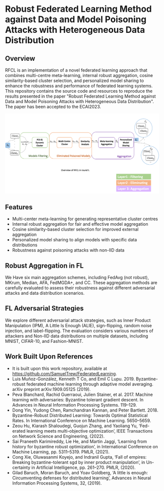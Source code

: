 
<h1>Robust Federated Learning Method against Data and Model Poisoning Attacks with Heterogeneous Data Distribution</h1>


<h2>Overview</h2>
    <p>RFCL is an implementation of a novel federated learning approach that combines multi-centre meta-learning, 
      internal robust aggregation, cosine similarity-based cluster selection, and personalized model sharing to enhance the robustness 
      and performance of federated learning systems. This repository contains the source code and resources to reproduce the results presented 
      in the paper "Robust Federated Learning Method against Data and Model Poisoning Attacks with Heterogeneous Data Distribution". The paper has been accepted to the ECAI2023. </p>
   <img src="Picture.png" alt="Overview of RFCL">
    <h2>Features</h2>
    <ul>
        <li>Multi-center meta-learning for generating representative cluster centres </li>
        <li>Internal robust aggregation for fair and effective model aggregation</li>
        <li>Cosine similarity-based cluster selection for improved external aggregation</li>
        <li>Personalized model sharing to align models with specific data distributions</li>
        <li>Robustness against poisoning attacks with non-IID data</li>
    </ul>
    <h2>Robust Aggregation in FL</h2>
    <p>We Have six main aggregation schemes, including FedAvg (not robust), MKrum, Median, AFA, FedMGDA+, and CC. These aggregation methods are 
    carefully evaluated to assess their robustness against different adversarial attacks and data distribution scenarios.</p>
    <h2>FL Adversarial Strategies</h2>
    <p>We explore different adversarial attack strategies, such as Inner Product Manipulation (IPM), A Little Is Enough (ALIE), sign-flipping, random noise injection, and label-flipping. The evaluation considers various numbers of attackers and Non-IID data distributions on multiple datasets, including MNIST, CIFAR-10, and Fashion-MNIST.</p>
    <h2>Work Built Upon References</h2>
    <ul>
    <li>It is built upon this work repository, available at <a href="https://github.com/SamuelTrew/FederatedLearning">https://github.com/SamuelTrew/FederatedLearning</a>.</li>
   <li>Luis Muñoz-González, Kenneth T Co, and Emil C Lupu. 2019. Byzantine-robust federated machine learning through adaptive model averaging. arXiv preprint arXiv:1909.05125 (2019). </li>
<li>Peva Blanchard, Rachid Guerraoui, Julien Stainer, et al. 2017. Machine learning with adversaries: Byzantine tolerant gradient descent. In Advances in Neural Information Processing Systems. 119–129.</li>
<li>Dong Yin, Yudong Chen, Ramchandran Kannan, and Peter Bartlett. 2018. Byzantine-Robust Distributed Learning: Towards Optimal Statistical Rates. In International Conference on Machine Learning. 5650–5659.</li>
<li>Zeou Hu, Kiarash Shaloudegi, Guojun Zhang, and Yaoliang Yu, ‘Fed- erated learning meets multi-objective optimization’, IEEE Transactions on Network Science and Engineering, (2022). </li>
<li>Sai Praneeth Karimireddy, Lie He, and Martin Jaggi, ‘Learning from history for byzantine robust optimization’, in International Conference on Machine Learning, pp. 5311–5319. PMLR, (2021). </li>
<li>Cong Xie, Oluwasanmi Koyejo, and Indranil Gupta, ‘Fall of empires: Breaking byzantine-tolerant sgd by inner product manipulation’, in Un- certainty in Artificial Intelligence, pp. 261–270. PMLR, (2020). </li>
<li>Gilad Baruch, Moran Baruch, and Yoav Goldberg, ‘A little is enough: Circumventing defenses for distributed learning’, Advances in Neural Information Processing Systems, 32, (2019). </li>

</ul>



